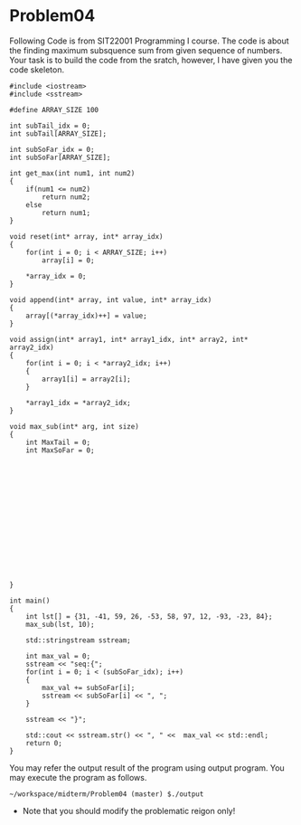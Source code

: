 # Problem04
Following Code is from SIT22001 Programming I course. 
The code is about the finding maximum subsquence sum from given sequence of numbers.
Your task is to build the code from the sratch, however, I have given you the code skeleton.

```
#include <iostream>
#include <sstream>

#define ARRAY_SIZE 100

int subTail_idx = 0;
int subTail[ARRAY_SIZE];

int subSoFar_idx = 0;
int subSoFar[ARRAY_SIZE];

int get_max(int num1, int num2)
{
    if(num1 <= num2)
        return num2;
    else
        return num1;
}

void reset(int* array, int* array_idx)
{
    for(int i = 0; i < ARRAY_SIZE; i++)
        array[i] = 0;
        
    *array_idx = 0;
}

void append(int* array, int value, int* array_idx)
{
    array[(*array_idx)++] = value;
}

void assign(int* array1, int* array1_idx, int* array2, int* array2_idx)
{
    for(int i = 0; i < *array2_idx; i++)
    {
        array1[i] = array2[i];
    }
    
    *array1_idx = *array2_idx;
}

void max_sub(int* arg, int size)
{
    int MaxTail = 0; 
    int MaxSoFar = 0;

    
    
    
    
    
    
    
    
    
    
    
    
    
    
    
}

int main()
{
    int lst[] = {31, -41, 59, 26, -53, 58, 97, 12, -93, -23, 84};
    max_sub(lst, 10);
    
    std::stringstream sstream;
    
    int max_val = 0;
    sstream << "seq:{";
    for(int i = 0; i < (subSoFar_idx); i++)
    {
        max_val += subSoFar[i];
        sstream << subSoFar[i] << ", ";
    }
        
    sstream << "}";
    
    std::cout << sstream.str() << ", " <<  max_val << std::endl;
    return 0;
}

```
You may refer the output result of the program using output program.
You may execute the program as follows. 
```
~/workspace/midterm/Problem04 (master) $./output
```

* Note that you should modify the problematic reigon only!